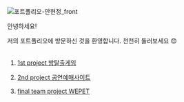 

![포트폴리오-안현정_front](https://github.com/cho1ok/PORTFOLIO/assets/117049958/296bac37-1d87-4aba-a141-e20d025f390d)


안녕하세요! 

저의 포트폴리오에 방문하신 것을 환영합니다. 천천히 둘러보세요 😊 <br><br>


1. <a href="https://github.com/cho1ok/project1_escape_game">1st project 방탈출게임</a>
   
2. <a href="https://github.com/cho1ok/project2_java_swing">2nd project 공연예매사이트</a>
   
3. <a href="https://github.com/cho1ok/project3_team4_wepet">final team project WEPET</a>


